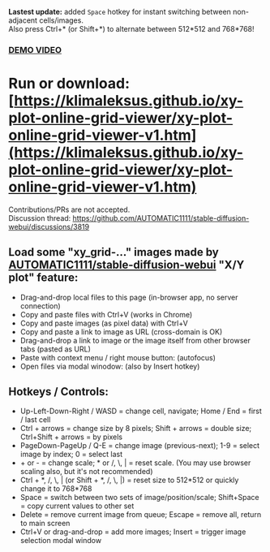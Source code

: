 **Lastest update:** added `Space` hotkey for instant switching between non-adjacent cells/images.  
Also press Ctrl+\* (or Shift+\*) to alternate between 512\*512 and 768\*768!

### [DEMO VIDEO](https://klimaleksus2.ucoz.ru/waifu/xy-plot-online-grid-viewer-v1.mp4)
# Run or download: [https://klimaleksus.github.io/xy-plot-online-grid-viewer/xy-plot-online-grid-viewer-v1.htm](https://klimaleksus.github.io/xy-plot-online-grid-viewer/xy-plot-online-grid-viewer-v1.htm)

Contributions/PRs are not accepted.  
Discussion thread: https://github.com/AUTOMATIC1111/stable-diffusion-webui/discussions/3819

## Load some "xy_grid-…" images made by [AUTOMATIC1111/stable-diffusion-webui](https://github.com/AUTOMATIC1111/stable-diffusion-webui/wiki/Features#xy-plot) "X/Y plot" feature:

- Drag-and-drop local files to this page (in-browser app, no server connection)
- Copy and paste files with Ctrl+V (works in Chrome)
- Copy and paste images (as pixel data) with Ctrl+V
- Copy and paste a link to image as URL (cross-domain is OK)
- Drag-and-drop a link to image or the image itself from other browser tabs (pasted as URL)
- Paste with context menu / right mouse button: (autofocus)
- Open files via modal winodow: (also by Insert hotkey)

## Hotkeys / Controls:

- Up-Left-Down-Right / WASD = change cell, navigate; Home / End = first / last cell
- Ctrl + arrows = change size by 8 pixels; Shift + arrows = double size; Ctrl+Shift + arrows = by pixels
- PageDown-PageUp / Q-E = change image (previous-next); 1-9 = select image by index; 0 = select last
- \+ or - = change scale; \* or /, \\, | = reset scale. (You may use browser scaling also, but it's not recommended)
- Ctrl \+ \*, /, \\, | (or Shift \+ \*, /, \\, |) = reset size to 512\*512 or quickly change it to 768\*768
- Space = switch between two sets of image/position/scale; Shift+Space = copy current values to other set
- Delete = remove current image from queue; Escape = remove all, return to main screen
- Ctrl+V or drag-and-drop = add more images; Insert = trigger image selection modal window
